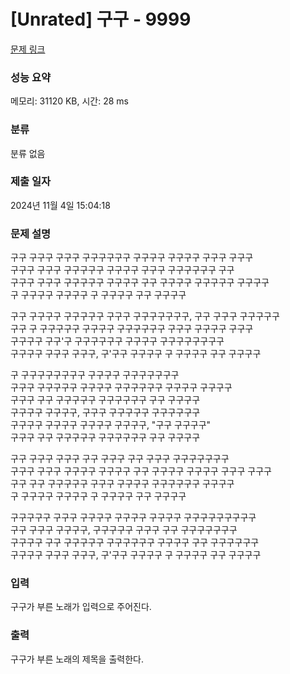 # [Unrated] 구구 - 9999 

[문제 링크](https://www.acmicpc.net/problem/9999) 

### 성능 요약

메모리: 31120 KB, 시간: 28 ms

### 분류

분류 없음

### 제출 일자

2024년 11월 4일 15:04:18

### 문제 설명

<p>구구 구구구 구구구 구구구구구구 구구구구 구구구구 구구구 구구구<br>
구구구 구구구 구구구구구 구구구구 구구구 구구구구구구 구구<br>
구구구 구구구 구구구구구 구구구구 구구 구구구구 구구구구구 구구구구<br>
구 구구구구 구구구구 구 구구구구 구구 구구구구</p>

<p>구구 구구구구 구구구구구 구구구 구구구구구구구, 구구 구구구 구구구구구<br>
구구 구 구구구구구 구구구구 구구구구구구 구구구 구구구구 구구구<br>
구구구구 구구'구 구구구구구구 구구구구 구구구구구구구구<br>
구구구구 구구구 구구구, 구'구구 구구구구 구 구구구구 구구 구구구구</p>

<p>구 구구구구구구구구 구구구구 구구구구구구구<br>
구구구 구구구구구 구구구구 구구구구구구 구구구구 구구구구<br>
구구구 구구 구구구구구 구구구구구구 구구 구구구구<br>
구구구구 구구구구, 구구구 구구구구구 구구구구구구<br>
구구구구 구구구구 구구구구 구구구구, "구구 구구구구"<br>
구구구 구구 구구구구구 구구구구구구 구구 구구구구</p>

<p>구구 구구구 구구구 구구 구구구 구구 구구구 구구구구구구구<br>
구구구 구구구 구구구구 구구구구 구구 구구구구 구구구구 구구구 구구구<br>
구구 구구 구구구구구 구구구 구구구구 구구구구구구 구구구구<br>
구 구구구구 구구구구 구 구구구구 구구 구구구구</p>

<p>구구구구구 구구구 구구구구 구구구구 구구구구 구구구구구구구구구<br>
구구 구구구 구구구구, 구구구구구 구구구 구구 구구구구구구구<br>
구구구구 구구 구구구구구 구구구구구구 구구구구 구구 구구구구구구<br>
구구구구 구구구 구구구, 구'구구 구구구구 구 구구구구 구구 구구구구</p>

### 입력 

 <p>구구가 부른 노래가 입력으로 주어진다.</p>

### 출력 

 <p>구구가 부른 노래의 제목을 출력한다.</p>

